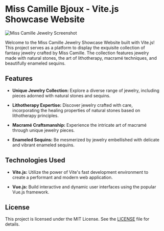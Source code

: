 # Miss Camille Bjoux - Vite.js Showcase Website

![Miss Camille Jewelry Screenshot](Logo.webp)

Welcome to the Miss Camille Jewelry Showcase Website built with Vite.js! This project serves as a platform to display the exquisite collection of fantasy jewelry crafted by Miss Camille. The collection features jewelry made with natural stones, the art of lithotherapy, macramé techniques, and beautifully enameled sequins.

## Features

- **Unique Jewelry Collection:** Explore a diverse range of jewelry, including pieces adorned with natural stones and sequins.

- **Lithotherapy Expertise:** Discover jewelry crafted with care, incorporating the healing properties of natural stones based on lithotherapy principles.

- **Macramé Craftsmanship:** Experience the intricate art of macramé through unique jewelry pieces.

- **Enameled Sequins:** Be mesmerized by jewelry embellished with delicate and vibrant enameled sequins.

## Technologies Used

- **Vite.js:** Utilize the power of Vite's fast development environment to create a performant and modern web application.

- **Vue.js:** Build interactive and dynamic user interfaces using the popular Vue.js framework.

## License

This project is licensed under the MIT License. See the [LICENSE](LICENSE) file for details.
